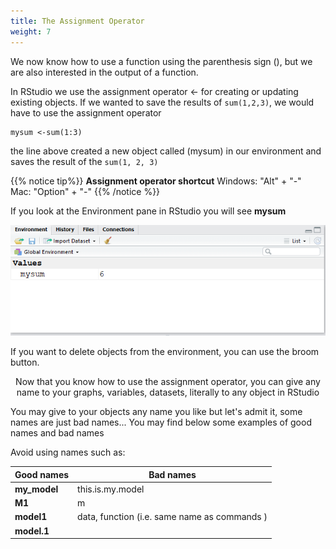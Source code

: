 ```yaml
---
title: The Assignment Operator
weight: 7
---
```


We now know how to use a function using the parenthesis sign $()$, but we are also interested in the output of a function.

In RStudio we use the assignment operator &leftarrow; for creating or updating existing objects. If we wanted to save the results of `sum(1,2,3)`, we would have to use the assignment operator

```{r mysum, message=FALSE, warning=FALSE, paged.print=FALSE}
mysum <-sum(1:3)
```

the line above created a new object called (mysum) in our environment and saves the result of the `sum(1, 2, 3)`


{{% notice tip%}}
**Assignment operator shortcut** 
Windows: "Alt" + "-" \
Mac: "Option" + "-" 
{{% /notice %}}


If you look at the Environment pane in RStudio you will see **mysum**

![The enviroment pane](Fig_18.PNG) 


If you want to delete objects from the environment, you can use the broom button.

<center>
Now that you know how to use the assignment operator, you can give any name to your graphs, variables, datasets, literally to any object in RStudio
</center>

You may give to your objects any name you like but let's admit it, some names are just bad names... You may find below some examples of good names and bad names

Avoid using names such as: 


Good names   | Bad names
-------|-------------------
**my_model** | this.is.my.model
**M1** | m
**model1** | data, function (i.e. same name as commands )
**model.1**| 


